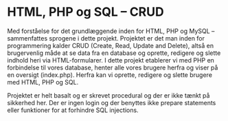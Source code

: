 <h1>HTML, PHP og SQL – CRUD</h1>
<p>Med forståelse for det grundlæggende inden for HTML, PHP og MySQL – sammenfattes sprogene i dette projekt. Projektet er det man inden for programmering kalder CRUD (Create, Read, Update and Delete), altså en brugervenlig måde at se data fra en database og oprette, redigere og slette indhold heri via HTML-formularer. I dette projekt etablerer vi med PHP en forbindelse til vores database, henter alle vores brugere herfra og viser på en oversigt (index.php). Herfra kan vi oprette, redigere og slette brugere med HTML, PHP og SQL.</p>

<p>Projektet er helt basalt og er skrevet procedural og der er ikke tænkt på sikkerhed her. Der er ingen login og der benyttes ikke prepare statements eller funktioner for at forhindre SQL injections.</p>
